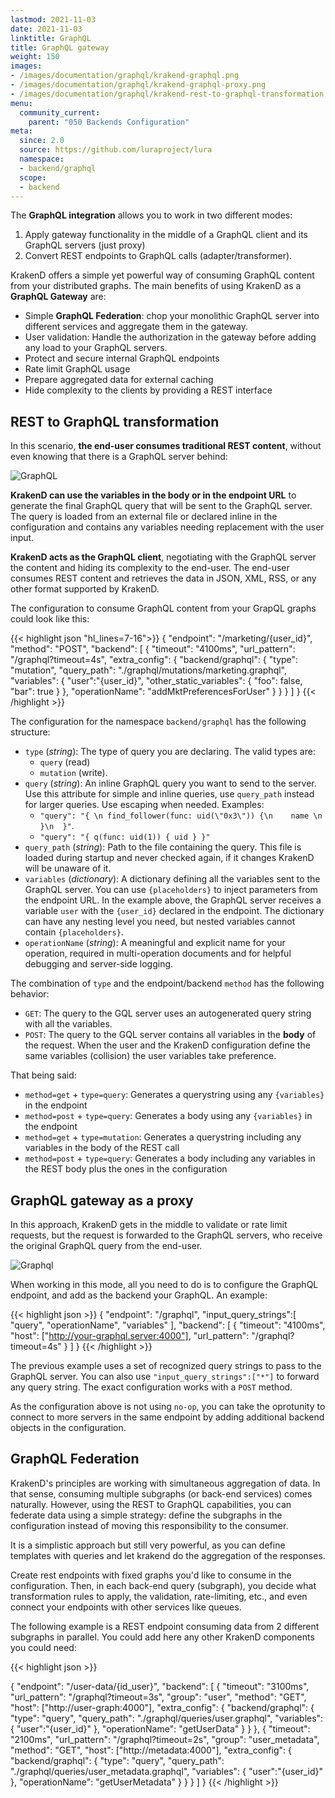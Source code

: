```yaml
---
lastmod: 2021-11-03
date: 2021-11-03
linktitle: GraphQL
title: GraphQL gateway
weight: 150
images:
- /images/documentation/graphql/krakend-graphql.png
- /images/documentation/graphql/krakend-graphql-proxy.png
- /images/documentation/graphql/krakend-rest-to-graphql-transformation.png
menu:
  community_current:
    parent: "050 Backends Configuration"
meta:
  since: 2.0
  source: https://github.com/luraproject/lura
  namespace:
  - backend/graphql
  scope:
  - backend
---
```


The **GraphQL integration** allows you to work in two different modes:

1. Apply gateway functionality in the middle of a GraphQL client and its GraphQL servers (just proxy)
2. Convert REST endpoints to GraphQL calls (adapter/transformer).

KrakenD offers a simple yet powerful way of consuming GraphQL content from your distributed graphs. The main benefits of using KrakenD as a **GraphQL Gateway** are:

- Simple **GraphQL Federation**: chop your monolithic GraphQL server into different services and aggregate them in the gateway.
- User validation: Handle the authorization in the gateway before adding any load to your GraphQL servers.
- Protect and secure internal GraphQL endpoints
- Rate limit GraphQL usage
- Prepare aggregated data for external caching
- Hide complexity to the clients by providing a REST interface

## REST to GraphQL transformation
In this scenario, **the end-user consumes traditional REST content**, without even knowing that there is a GraphQL server behind:

![GraphQL](/images/documentation/graphql/krakend-rest-to-graphql-transformation.png)

**KrakenD can use the variables in the body or in the endpoint URL** to generate the final GraphQL query that will be sent to the GraphQL server. The query is loaded from an external file or declared inline in the configuration and contains any variables needing replacement with the user input.

**KrakenD acts as the GraphQL client**, negotiating with the GraphQL server the content and hiding its complexity to the end-user. The end-user consumes REST content and retrieves the data in JSON, XML, RSS, or any other format supported by KrakenD.

The configuration to consume GraphQL content from your GrapQL graphs could look like this:

{{< highlight json "hl_lines=7-16">}}
{
    "endpoint": "/marketing/{user_id}",
	"method": "POST",
    "backend": [
        {
            "timeout": "4100ms",
            "url_pattern": "/graphql?timeout=4s",
            "extra_config": {
                "backend/graphql": {
                    "type":  "mutation",
                    "query_path": "./graphql/mutations/marketing.graphql",
                    "variables": {
                        "user":"{user_id}",
                        "other_static_variables": {
                            "foo": false,
                            "bar": true
                        }
                    },
                    "operationName": "addMktPreferencesForUser"
                }
            }
        }
    ]
}
{{< /highlight >}}

The configuration for the namespace `backend/graphql` has the following structure:

- `type` (*string*): The type of query you are declaring. The valid types are:
    - `query` (read)
    - `mutation` (write).
- `query` (*string*): An inline GraphQL query you want to send to the server. Use this attribute for simple and inline queries, use `query_path` instead for larger queries. Use escaping when needed. Examples:
    - `"query": "{ \n find_follower(func: uid(\"0x3\")) {\n    name \n    }\n  }"`.
    - `"query": "{ q(func: uid(1)) { uid } }"`
- `query_path` (*string*): Path to the file containing the query. This file is loaded during startup and never checked again, if it changes KrakenD will be unaware of it.
- `variables` (*dictionary*): A dictionary defining all the variables sent to the GraphQL server. You can use `{placeholders}` to inject parameters from the endpoint URL. In the example above, the GraphQL server receives a variable `user` with the `{user_id}` declared in the endpoint. The dictionary can have any nesting level you need, but nested variables cannot contain `{placeholders}`.
- `operationName` (*string*): A meaningful and explicit name for your operation, required in multi-operation documents and for helpful debugging and server-side logging.

The combination of `type` and the endpoint/backend `method` has the following behavior:

- `GET`: The query to the GQL server uses an autogenerated query string with all the variables.
- `POST`: The query to the GQL server contains all variables in the **body** of the request. When the user and the KrakenD configuration define the same variables (collision) the user variables take preference.

That being said:

- `method=get` + `type=query`: Generates a querystring using any `{variables}` in the endpoint
- `method=post` + `type=query`: Generates a body using any `{variables}` in the endpoint
- `method=get` + `type=mutation`: Generates a querystring including any variables in the body of the REST call
- `method=post` + `type=query`: Generates a body including any variables in the REST body plus the ones in the configuration


## GraphQL gateway as a proxy
In this approach, KrakenD gets in the middle to validate or rate limit requests, but the request is forwarded to the GraphQL servers, who receive the original GraphQL query from the end-user.

![Graphql](/images/documentation/graphql/krakend-graphql-proxy.png)

When working in this mode, all you need to do is to configure the GraphQL endpoint, and add as the backend your GraphQL. An example:

{{< highlight json >}}
{
    "endpoint": "/graphql",
	"input_query_strings":[
		"query",
		"operationName",
		"variables"
	],
	"backend": [
        {
            "timeout": "4100ms",
            "host": ["http://your-graphql.server:4000"],
            "url_pattern": "/graphql?timeout=4s"
        }
    ]
}
{{< /highlight >}}

The previous example uses a set of recognized query strings to pass to the GraphQL server. You can also use `"input_query_strings":["*"]` to forward any query string. The exact configuration works with a `POST` method.

As the configuration above is not using `no-op`, you can take the oprotunity to connect to more servers in the same endpoint by adding additional backend objects in the configuration.


## GraphQL Federation
KrakenD's principles are working with simultaneous aggregation of data. In that sense, consuming multiple subgraphs (or back-end services) comes naturally. However, using the REST to GraphQL capabilities, you can federate data using a simple strategy: define the subgraphs in the configuration instead of moving this responsibility to the consumer.

It is a simplistic approach but still very powerful, as you can define templates with queries and let krakend do the aggregation of the responses.

Create rest endpoints with fixed graphs you'd like to consume in the configuration. Then, in each back-end query (subgraph), you decide what transformation rules to apply, the validation, rate-limiting, etc., and even connect your endpoints with other services like queues.

The following example is a REST endpoint consuming data from 2 different subgraphs in parallel. You could add here any other KrakenD components you could need:

{{< highlight json >}}

{
    "endpoint": "/user-data/{id_user}",
    "backend": [
        {
            "timeout": "3100ms",
            "url_pattern": "/graphql?timeout=3s",
            "group": "user",
			"method": "GET",
            "host": ["http://user-graph:4000"],
            "extra_config": {
                "backend/graphql": {
                    "type":  "query",
                    "query_path": "./graphql/queries/user.graphql",
                    "variables": {
                        "user":"{user_id}"
                    },
                    "operationName": "getUserData"
                }
            }
        },
        {
            "timeout": "2100ms",
            "url_pattern": "/graphql?timeout=2s",
            "group": "user_metadata",
			"method": "GET",
            "host": ["http://metadata:4000"],
            "extra_config": {
                "backend/graphql": {
                    "type":  "query",
                    "query_path": "./graphql/queries/user_metadata.graphql",
                    "variables": {
                        "user":"{user_id}"
                    },
                    "operationName": "getUserMetadata"
                }
            }
        }
    ]
}
{{< /highlight >}}
